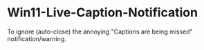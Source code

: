 # Win11-Live-Caption-Notification
To ignore (auto-close) the annoying "Captions are being missed" notification/warning.
